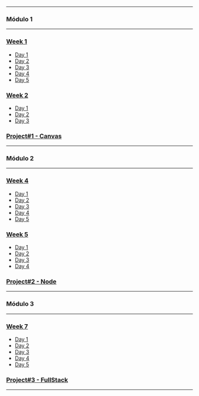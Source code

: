 <div>
<div>

<hr>

### Módulo 1<hr>
### [Week 1](https://github.com/TAIronhackFT2022JUN/BCN-FT-2022-JUN/tree/main/Week1)
- [Day 1](https://github.com/TAIronhackFT2022JUN/BCN-FT-2022-JUN/tree/main/Week1/Day1)
- [Day 2](https://github.com/TAIronhackFT2022JUN/BCN-FT-2022-JUN/tree/main/Week1/Day2)
- [Day 3](https://github.com/TAIronhackFT2022JUN/BCN-FT-2022-JUN/tree/main/Week1/Day3)
- [Day 4](https://github.com/TAIronhackFT2022JUN/BCN-FT-2022-JUN/tree/main/Week1/Day4)
- [Day 5](https://github.com/TAIronhackFT2022JUN/BCN-FT-2022-JUN/tree/main/Week1/Day5)

### [Week 2](https://github.com/TAIronhackFT2022JUN/BCN-FT-2022-JUN/tree/main/Week2)
- [Day 1](https://github.com/TAIronhackFT2022JUN/BCN-FT-2022-JUN/tree/main/Week2/Day1)
- [Day 2](https://github.com/TAIronhackFT2022JUN/BCN-FT-2022-JUN/tree/main/Week2/Day2)
- [Day 3](https://github.com/TAIronhackFT2022JUN/BCN-FT-2022-JUN/tree/main/Week2/Day3)

### [Project#1 - Canvas](https://github.com/TAIronhackFT2022JUN/BCN-FT-2022-JUN/tree/main/Project1)

</div>
<div>

<hr>

### Módulo 2<hr>
### [Week 4](https://github.com/TAIronhackFT2022JUN/BCN-FT-2022-JUN/tree/main/Week4)
- [Day 1](https://github.com/TAIronhackFT2022JUN/BCN-FT-2022-JUN/tree/main/Week4/Day%201)
- [Day 2](https://github.com/TAIronhackFT2022JUN/BCN-FT-2022-JUN/tree/main/Week4/Day%202)
- [Day 3](https://github.com/TAIronhackFT2022JUN/BCN-FT-2022-JUN/tree/main/Week4/Day%203)
- [Day 4](https://github.com/TAIronhackFT2022JUN/BCN-FT-2022-JUN/tree/main/Week4/Day%204)
- [Day 5](https://github.com/TAIronhackFT2022JUN/BCN-FT-2022-JUN/tree/main/Week4/Day%205)

### [Week 5](https://github.com/TAIronhackFT2022JUN/BCN-FT-2022-JUN/tree/main/Week5)
- [Day 1](https://github.com/TAIronhackFT2022JUN/BCN-FT-2022-JUN/tree/main/Week5/Day1)
- [Day 2](https://github.com/TAIronhackFT2022JUN/BCN-FT-2022-JUN/tree/main/Week5/Day2)
- [Day 3](https://github.com/TAIronhackFT2022JUN/BCN-FT-2022-JUN/tree/main/Week5/Day3)
- [Day 4](https://github.com/TAIronhackFT2022JUN/BCN-FT-2022-JUN/tree/main/Week5/Day4)

### [Project#2 - Node](https://github.com/TAIronhackFT2022JUN/BCN-FT-2022-JUN/tree/main/Project2_NODE)

<hr>

### Módulo 3<hr>
### [Week 7](https://github.com/TAIronhackFT2022JUN/BCN-FT-2022-JUN/tree/main/Week7)
- [Day 1](https://github.com/TAIronhackFT2022JUN/BCN-FT-2022-JUN/tree/main/Week7/Day1)
- [Day 2](https://github.com/TAIronhackFT2022JUN/BCN-FT-2022-JUN/tree/main/Week7/Day2)
- [Day 3](https://github.com/TAIronhackFT2022JUN/BCN-FT-2022-JUN/tree/main/Week7/Day3)
- [Day 4](https://github.com/AitorSantaeugenia/BCN-FT-2022-JUN/tree/main/Week7/Day4)
- [Day 5](https://github.com/TAIronhackFT2022JUN/BCN-FT-2022-JUN/tree/main/Week7/Day5)

### [Project#3 - FullStack](https://github.com/TAIronhackFT2022JUN/BCN-FT-2022-JUN/tree/main/Project3_fulstack)

</div>
</div>
<hr>